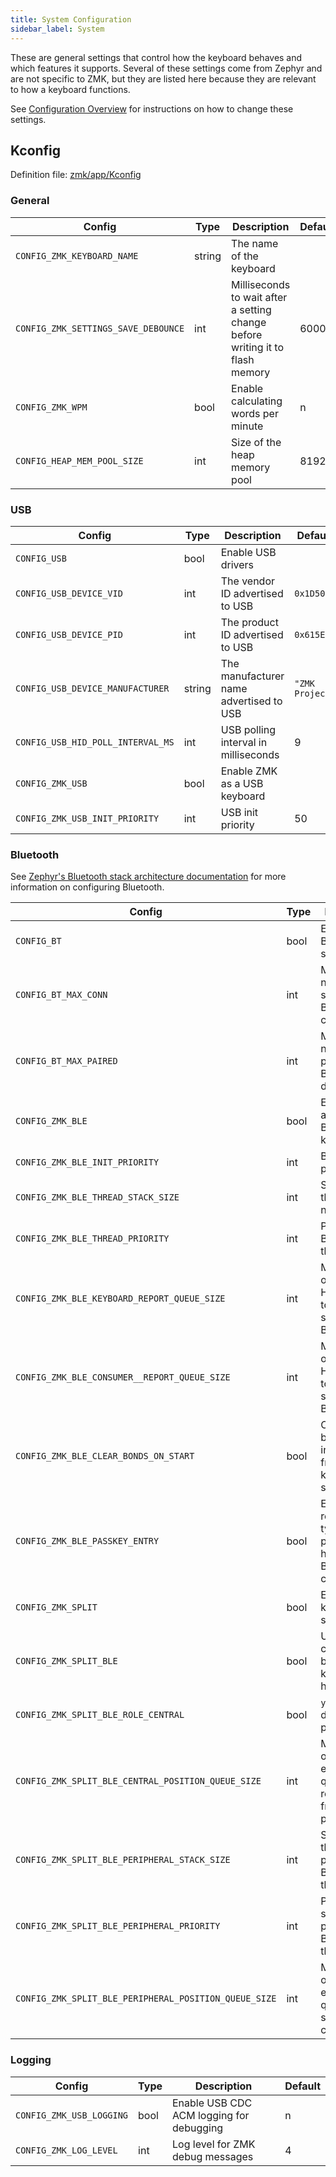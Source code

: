 ```yaml
---
title: System Configuration
sidebar_label: System
---
```


These are general settings that control how the keyboard behaves and which
features it supports. Several of these settings come from Zephyr and are not
specific to ZMK, but they are listed here because they are relevant to how a
keyboard functions.

See [Configuration Overview](/docs/config/index) for instructions on how to
change these settings.

## Kconfig

Definition file: [zmk/app/Kconfig](https://github.com/zmkfirmware/zmk/blob/main/app/Kconfig)

### General

| Config                              | Type   | Description                                                                   | Default |
| ----------------------------------- | ------ | ----------------------------------------------------------------------------- | ------- |
| `CONFIG_ZMK_KEYBOARD_NAME`          | string | The name of the keyboard                                                      |         |
| `CONFIG_ZMK_SETTINGS_SAVE_DEBOUNCE` | int    | Milliseconds to wait after a setting change before writing it to flash memory | 60000   |
| `CONFIG_ZMK_WPM`                    | bool   | Enable calculating words per minute                                           | n       |
| `CONFIG_HEAP_MEM_POOL_SIZE`         | int    | Size of the heap memory pool                                                  | 8192    |

### USB

| Config                            | Type   | Description                             | Default         |
| --------------------------------- | ------ | --------------------------------------- | --------------- |
| `CONFIG_USB`                      | bool   | Enable USB drivers                      |                 |
| `CONFIG_USB_DEVICE_VID`           | int    | The vendor ID advertised to USB         | `0x1D50`        |
| `CONFIG_USB_DEVICE_PID`           | int    | The product ID advertised to USB        | `0x615E`        |
| `CONFIG_USB_DEVICE_MANUFACTURER`  | string | The manufacturer name advertised to USB | `"ZMK Project"` |
| `CONFIG_USB_HID_POLL_INTERVAL_MS` | int    | USB polling interval in milliseconds    | 9               |
| `CONFIG_ZMK_USB`                  | bool   | Enable ZMK as a USB keyboard            |                 |
| `CONFIG_ZMK_USB_INIT_PRIORITY`    | int    | USB init priority                       | 50              |

### Bluetooth

See [Zephyr's Bluetooth stack architecture documentation](https://docs.zephyrproject.org/latest/guides/bluetooth/bluetooth-arch.html)
for more information on configuring Bluetooth.

| Config                                                | Type | Description                                                            | Default |
| ----------------------------------------------------- | ---- | ---------------------------------------------------------------------- | ------- |
| `CONFIG_BT`                                           | bool | Enable Bluetooth support                                               |         |
| `CONFIG_BT_MAX_CONN`                                  | int  | Maximum number of simultaneous Bluetooth connections                   | 5       |
| `CONFIG_BT_MAX_PAIRED`                                | int  | Maximum number of paired Bluetooth devices                             | 5       |
| `CONFIG_ZMK_BLE`                                      | bool | Enable ZMK as a Bluetooth keyboard                                     |         |
| `CONFIG_ZMK_BLE_INIT_PRIORITY`                        | int  | BLE init priority                                                      | 50      |
| `CONFIG_ZMK_BLE_THREAD_STACK_SIZE`                    | int  | Stack size of the BLE notify thread                                    | 512     |
| `CONFIG_ZMK_BLE_THREAD_PRIORITY`                      | int  | Priority of the BLE notify thread                                      | 5       |
| `CONFIG_ZMK_BLE_KEYBOARD_REPORT_QUEUE_SIZE`           | int  | Max number of keyboard HID reports to queue for sending over BLE       | 20      |
| `CONFIG_ZMK_BLE_CONSUMER__REPORT_QUEUE_SIZE`          | int  | Max number of consumer HID reports to queue for sending over BLE       | 5       |
| `CONFIG_ZMK_BLE_CLEAR_BONDS_ON_START`                 | bool | Clears all bond information from the keyboard on startup               | n       |
| `CONFIG_ZMK_BLE_PASSKEY_ENTRY`                        | bool | Experimental: require typing passkey from host to pair BLE connection  | n       |
| `CONFIG_ZMK_SPLIT`                                    | bool | Enable split keyboard support                                          | n       |
| `CONFIG_ZMK_SPLIT_BLE`                                | bool | Use BLE to communicate between split keyboard halves                   | y       |
| `CONFIG_ZMK_SPLIT_BLE_ROLE_CENTRAL`                   | bool | `y` for central device, `n` for peripheral                             |         |
| `CONFIG_ZMK_SPLIT_BLE_CENTRAL_POSITION_QUEUE_SIZE`    | int  | Max number of key state events to queue when received from peripherals | 5       |
| `CONFIG_ZMK_SPLIT_BLE_PERIPHERAL_STACK_SIZE`          | int  | Stack size of the split peripheral BLE notify thread                   | 512     |
| `CONFIG_ZMK_SPLIT_BLE_PERIPHERAL_PRIORITY`            | int  | Priority of the split peripheral BLE notify thread                     | 5       |
| `CONFIG_ZMK_SPLIT_BLE_PERIPHERAL_POSITION_QUEUE_SIZE` | int  | Max number of key state events to queue to send to the central         | 10      |

### Logging

| Config                   | Type | Description                              | Default |
| ------------------------ | ---- | ---------------------------------------- | ------- |
| `CONFIG_ZMK_USB_LOGGING` | bool | Enable USB CDC ACM logging for debugging | n       |
| `CONFIG_ZMK_LOG_LEVEL`   | int  | Log level for ZMK debug messages         | 4       |
